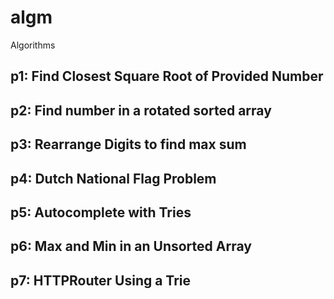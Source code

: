 # algm
Algorithms

## p1: Find Closest Square Root of Provided Number

## p2: Find number in a rotated sorted array

## p3: Rearrange Digits to find max sum

## p4: Dutch National Flag Problem

## p5: Autocomplete with Tries

## p6: Max and Min in an Unsorted Array

## p7: HTTPRouter Using a Trie
